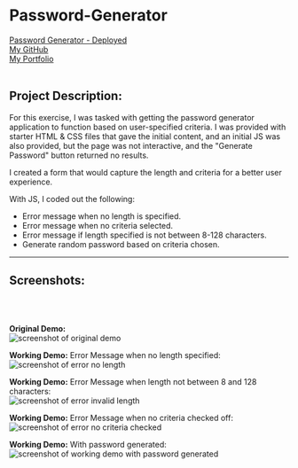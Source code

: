 # Password-Generator

[Password Generator - Deployed](https://jungjungie.github.io/Password-Generator/)
<br>
[My GitHub](https://github.com/jungjungie)
<br>
[My Portfolio](https://jungjungie.github.io/)
<br>
<br>

## Project Description:

For this exercise, I was tasked with getting the password generator application to function based on user-specified criteria. I was provided with starter HTML & CSS files that gave the initial content, and an initial JS was also provided, but the page was not interactive, and the "Generate Password" button returned no results. 

I created a form that would capture the length and criteria for a better user experience. 

With JS, I coded out the following:
- Error message when no length is specified.
- Error message when no criteria selected.
- Error message if length specified is not between 8-128 characters. 
- Generate random password based on criteria chosen.



***
## Screenshots:
<br>
<br>

**Original Demo:**<br>
![screenshot of original demo](images/original-demo2.pngstyle=centerme)
<br>

**Working Demo:** Error Message when no length specified:<br>
![screenshot of error no length](images/error-no-length2.pngstyle=centerme)
<br>

**Working Demo:** Error Message when length not between 8 and 128 characters:<br>
![screenshot of error invalid length](images/error-invalid-length2.pngstyle=centerme)
<br>

**Working Demo:** Error Message when no criteria checked off:<br>
![screenshot of error no criteria checked](images/error-no-criteria2.pngstyle=centerme)
<br>

**Working Demo:** With password generated:<br>
![screenshot of working demo with password generated](images/working-demo2.pngstyle=centerme)